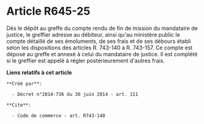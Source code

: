# Article R645-25

Dès le dépôt au greffe du compte rendu de fin de mission du mandataire de justice, le greffier adresse au débiteur, ainsi
qu'au ministère public le compte détaillé de ses émoluments, de ses frais et de ses débours établi selon les dispositions des
articles R. 743-140 à R. 743-157. Ce compte est déposé au greffe et annexé à celui du mandataire de justice. Il est complété
si le greffier est appelé à régler postérieurement d'autres frais.

**Liens relatifs à cet article**

	**Créé par**:

	  - Décret n°2014-736 du 30 juin 2014 - art. 111

	**Cite**:

	  - Code de commerce - art. R743-140
